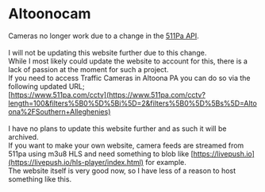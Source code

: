 # Altoonocam
Cameras no longer work due to a change in the [511Pa API](https://www.witf.org/2024/06/04/511-pennsylvania-the-statewide-travel-information-system-gets-major-update/). <br> <br>
I will not be updating this website further due to this change.\
While I most likely could update the website to account for this, there is a lack of passion at the moment for such a project.\
If you need to access Traffic Cameras in Altoona PA you can do so via the following updated URL;\
[https://www.511pa.com/cctv](https://www.511pa.com/cctv?length=100&filters%5B0%5D%5Bi%5D=2&filters%5B0%5D%5Bs%5D=Altoona%2FSouthern+Alleghenies) <br> <br>
I have no plans to update this website further and as such it will be archived.\
If you want to make your own website, camera feeds are streamed from 511pa using m3u8 HLS and need something to blob like [https://livepush.io](https://livepush.io/hls-player/index.html) for example.\
The website itself is very good now, so I have less of a reason to host something like this.
